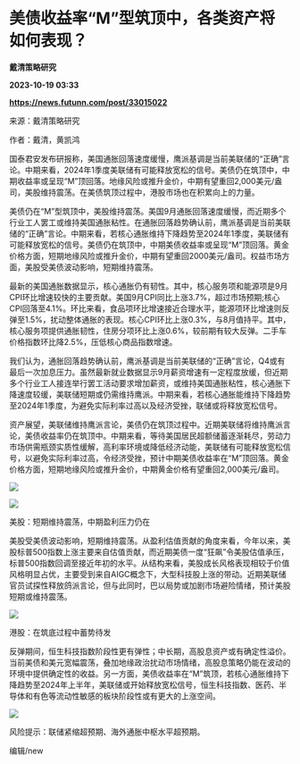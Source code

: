 # 美债收益率“M”型筑顶中，各类资产将如何表现？
**戴清策略研究**

**2023-10-19 03:33**

**https://news.futunn.com/post/33015022**

来源：戴清策略研究

作者：戴清，黄凯鸿

国泰君安发布研报称，美国通胀回落速度缓慢，鹰派基调是当前美联储的“正确”言论。中期来看，2024年1季度美联储有可能释放宽松的信号。美债仍在筑顶中，中期收益率或呈现“M”顶回落。地缘风险或推升金价，中期有望重回2,000美元/盎司，美股维持震荡。在美债筑顶过程中，港股市场也在积累向上的力量。

美债仍在“M”型筑顶中，美股维持震荡。美国9月通胀回落速度缓慢，而近期多个行业工人罢工或维持美国通胀粘性。在通胀回落趋势确认前，鹰派基调是当前美联储的“正确”言论。中期来看，若核心通胀维持下降趋势至2024年1季度，美联储有可能释放宽松的信号。美债仍在筑顶中，中期美债收益率或呈现“M”顶回落。黄金价格方面，短期地缘风险或推升金价，中期有望重回2000美元/盎司。权益市场方面，美股受美债波动影响，短期维持震荡。

最新的美国通胀数据显示，核心通胀仍有韧性。其中，核心服务项和能源项是9月CPI环比增速较快的主要贡献。美国9月CPI同比上涨3.7%，超过市场预期;核心CPI回落至4.1%。环比来看，食品项环比增速接近合理水平，能源项环比增速则反弹至1.5%，扰动整体通胀的表现。核心CPI环比上涨0.3%，与8月值持平。其中，核心服务项提供通胀韧性，住房分项环比上涨0.6%，较前期有较大反弹。二手车价格指数环比降2.5%，压低核心商品指数增速。

我们认为，通胀回落趋势确认前，鹰派基调是当前美联储的“正确”言论，Q4或有最后一次加息压力。虽然最新就业数据显示9月薪资增速有一定程度放缓，但近期多个行业工人接连举行罢工活动要求增加薪资，或维持美国通胀粘性，核心通胀下降速度较缓，美联储短期或仍需维持鹰派。中期来看，若核心通胀能维持下降趋势至2024年1季度，为避免实际利率过高以及经济受挫，联储或将释放宽松信号。

资产展望，美联储维持鹰派言论，美债仍在筑顶过程中。近期美联储将维持鹰派言论，美债收益率仍在筑顶中。中期来看，等待美国居民超额储蓄逐渐耗尽，劳动力市场供需瓶颈实质性缓解，高利率环境或降低经济动能，美联储有可能释放宽松信号，以避免实际利率过高，令经济受挫，预计中期美债收益率在“M”顶回落。黄金价格方面，短期地缘风险或推升金价，中期黄金价格有望重回2,000美元/盎司。

![](https://postimg.futunn.com/16976850613095427731073.png)

![](https://postimg.futunn.com/16976850653917334778661.png)

美股：短期维持震荡，中期盈利压力仍在

美股受美债波动影响，短期维持震荡。从盈利估值贡献的角度来看，今年以来，美股标普500指数上涨主要来自估值贡献，而近期美债一度“狂飙”令美股估值承压，标普500指数回调至接近年初的水平。从结构来看，美股成长风格表现相较于价值风格明显占优，主要受到来自AIGC概念下，大型科技股上涨的带动。近期美联储官员试探性释放鸽派言论，但与此同时，巴以局势或加剧市场避险情绪，预计美股短期或维持震荡。

![](https://postimg.futunn.com/16976850855495694060092.png)

港股：在筑底过程中蓄势待发

反弹期间，恒生科技指数阶段性更有弹性；中长期，高股息资产或有确定性溢价。当前美债和美元宽幅震荡，叠加地缘政治扰动市场情绪，高股息策略仍能在波动的环境中提供确定性的收益。另一方面，美债收益率在“M”筑顶，若核心通胀维持下降趋势至2024年上半年，美联储或开始释放宽松信号，恒生科技指数、医药、半导体和有色等流动性敏感的板块阶段性或有更大的上涨空间。

![](https://postimg.futunn.com/16976851065241100402206.png)

风险提示：联储紧缩超预期、海外通胀中枢水平超预期。

编辑/new